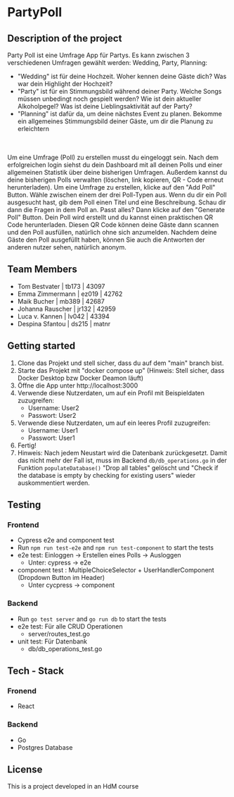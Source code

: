 # PartyPoll

## Description of the project
Party Poll ist eine Umfrage App für Partys. Es kann zwischen 3 verschiedenen Umfragen gewählt werden: Wedding, Party, Planning:
- "Wedding" ist für deine Hochzeit. Woher kennen deine Gäste dich? Was war dein Highlight der Hochzeit? 
- "Party" ist für ein Stimmungsbild während deiner Party. Welche Songs müssen unbedingt noch gespielt werden? Wie ist dein aktueller Alkoholpegel? Was ist deine Lieblingsaktivität auf der Party?
- "Planning" ist dafür da, um deine nächstes Event zu planen. Bekomme ein allgemeines Stimmungsbild deiner Gäste, um dir die Planung zu erleichtern
 </br>
 </br>
Um eine Umfrage (Poll) zu erstellen musst du eingeloggt sein. Nach dem erfolgreichen login siehst du dein Dashboard mit all deinen Polls und einer allgemeinen Statistik über deine bisherigen Umfragen. Außerdem kannst du deine bisherigen Polls verwalten (löschen, link kopieren, QR - Code erneut herunterladen). Um eine Umfrage zu erstellen, klicke auf den "Add Poll" Button. Wähle zwischen einem der drei Poll-Typen aus. Wenn du dir ein Poll ausgesucht hast, gib dem Poll einen Titel und eine Beschreibung. Schau dir dann die Fragen in dem Poll an. Passt alles? Dann klicke auf den "Generate Poll" Button. Dein Poll wird erstellt und du kannst einen praktischen QR Code herunterladen. Diesen QR Code können deine Gäste dann scannen und den Poll ausfüllen, natürlich ohne sich anzumelden. Nachdem deine Gäste den Poll ausgefüllt haben, können Sie auch die Antworten der anderen nutzer sehen, natürlich anonym. 

## Team Members 
- Tom Bestvater | tb173 | 43097
- Emma Zimmermann | ez019 | 42762
- Maik Bucher | mb389 | 42687
- Johanna Rauscher | jr132 | 42959
- Luca v. Kannen | lv042 | 43394
- Despina Sfantou | ds215 | matnr

## Getting started
1. Clone das Projekt und stell sicher, dass du auf dem "main" branch bist. 
2. Starte das Projekt mit "docker compose up" (Hinweis: Stell sicher, dass Docker Desktop bzw Docker Deamon läuft)
3. Öffne die App unter http://localhost:3000
4. Verwende diese Nutzerdaten, um auf ein Profil mit Beispieldaten zuzugreifen: 
    - Username: User2
    - Passwort: User2
5. Verwende diese Nutzerdaten, um auf ein leeres Profil zuzugreifen: 
    - Username: User1
    - Passwort: User1
6. Fertig!
7. Hinweis: Nach jedem Neustart wird die Datenbank zurückgesetzt. Damit das nicht mehr der Fall ist, muss im Backend `db/db_operations.go` in der Funktion `populateDatabase()` "Drop all tables" gelöscht und "Check if the database is empty by checking for existing users" wieder auskommentiert werden.

## Testing
### Frontend
- Cypress e2e and component test
- Run `npm run test-e2e` and `npm run test-component` to start the tests
- e2e test: Einloggen -> Erstellen eines Polls -> Ausloggen 
    - Unter: cypress -> e2e
- component test : MultipleChoiceSelector + UserHandlerComponent (Dropdown Button im Header) 
    - Unter cycpress -> component

### Backend
- Run `go test server` and `go run db` to start the tests
- e2e test: Für alle CRUD Operationen 
    - server/routes_test.go
- unit test: Für Datenbank
    - db/db_operations_test.go

## Tech - Stack
### Fronend
- React

### Backend
- Go
- Postgres Database

## License
This is a project developed in an HdM course